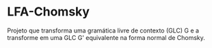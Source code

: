 # LFA-Chomsky
Projeto que transforma uma gramática livre de contexto (GLC) G e a transforme em uma GLC G' equivalente na forma normal de Chomsky.
